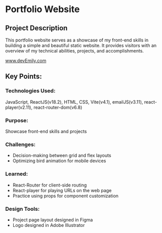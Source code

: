 <h1>Portfolio Website</h1>

<h2>Project Description</h2>
<p>This portfolio website serves as a showcase of my front-end skills in building a simple and beautiful static website. 
  It provides visitors with an overview of my technical abilities, projects, and accomplishments.</p>
  <a href="https://www.devemily.com" target="_blank" rel="noopener noreferrer">www.devEmily.com</a>

<h2>Key Points:</h2>

<h3>Technologies Used:</h3> 
<p>JavaScript, ReactJS(v18.2), HTML, CSS, Vite(v4.1), emailJS(v3.11), react-player(v2.11), react-router-dom(v6.8)</p>

<h3>Purpose:</h3>
<p>Showcase front-end skills and projects</p>

<h3>Challenges:</h3>
<ul>
  <li>Decision-making between grid and flex layouts</li>
  <li>Optimizing bird animation for mobile devices</li>
</ul>

<h3>Learned:</h3>
 <ul>
   <li>React-Router for client-side routing</li>
   <li>React-player for playing URLs on the web page</li>
   <li>Practice using props for component customization</li>
 </ul>

 <h3>Design Tools:</h3>
 <ul>
   <li>Project page layout designed in Figma</li>
   <li>Logo designed in Adobe Illustrator</li>
 </ul>
 









